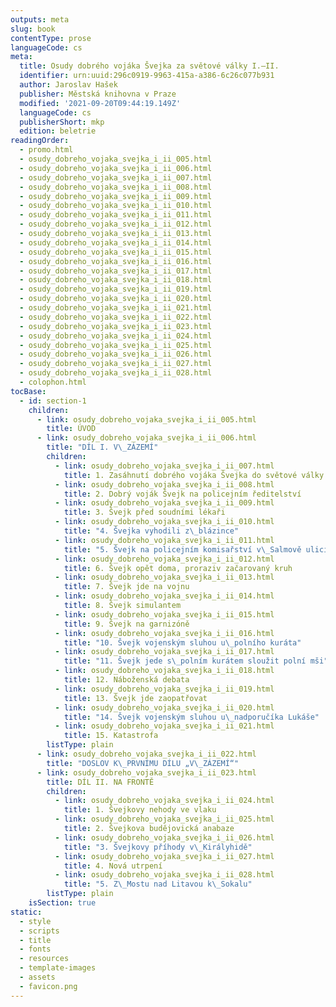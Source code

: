 ```yaml
---
outputs: meta
slug: book
contentType: prose
languageCode: cs
meta:
  title: Osudy dobrého vojáka Švejka za světové války I.–II.
  identifier: urn:uuid:296c0919-9963-415a-a386-6c26c077b931
  author: Jaroslav Hašek
  publisher: Městská knihovna v Praze
  modified: '2021-09-20T09:44:19.149Z'
  languageCode: cs
  publisherShort: mkp
  edition: beletrie
readingOrder:
  - promo.html
  - osudy_dobreho_vojaka_svejka_i_ii_005.html
  - osudy_dobreho_vojaka_svejka_i_ii_006.html
  - osudy_dobreho_vojaka_svejka_i_ii_007.html
  - osudy_dobreho_vojaka_svejka_i_ii_008.html
  - osudy_dobreho_vojaka_svejka_i_ii_009.html
  - osudy_dobreho_vojaka_svejka_i_ii_010.html
  - osudy_dobreho_vojaka_svejka_i_ii_011.html
  - osudy_dobreho_vojaka_svejka_i_ii_012.html
  - osudy_dobreho_vojaka_svejka_i_ii_013.html
  - osudy_dobreho_vojaka_svejka_i_ii_014.html
  - osudy_dobreho_vojaka_svejka_i_ii_015.html
  - osudy_dobreho_vojaka_svejka_i_ii_016.html
  - osudy_dobreho_vojaka_svejka_i_ii_017.html
  - osudy_dobreho_vojaka_svejka_i_ii_018.html
  - osudy_dobreho_vojaka_svejka_i_ii_019.html
  - osudy_dobreho_vojaka_svejka_i_ii_020.html
  - osudy_dobreho_vojaka_svejka_i_ii_021.html
  - osudy_dobreho_vojaka_svejka_i_ii_022.html
  - osudy_dobreho_vojaka_svejka_i_ii_023.html
  - osudy_dobreho_vojaka_svejka_i_ii_024.html
  - osudy_dobreho_vojaka_svejka_i_ii_025.html
  - osudy_dobreho_vojaka_svejka_i_ii_026.html
  - osudy_dobreho_vojaka_svejka_i_ii_027.html
  - osudy_dobreho_vojaka_svejka_i_ii_028.html
  - colophon.html
tocBase:
  - id: section-1
    children:
      - link: osudy_dobreho_vojaka_svejka_i_ii_005.html
        title: ÚVOD
      - link: osudy_dobreho_vojaka_svejka_i_ii_006.html
        title: "DÍL I. V\_ZÁZEMÍ"
        children:
          - link: osudy_dobreho_vojaka_svejka_i_ii_007.html
            title: 1. Zasáhnutí dobrého vojáka Švejka do světové války
          - link: osudy_dobreho_vojaka_svejka_i_ii_008.html
            title: 2. Dobrý voják Švejk na policejním ředitelství
          - link: osudy_dobreho_vojaka_svejka_i_ii_009.html
            title: 3. Švejk před soudními lékaři
          - link: osudy_dobreho_vojaka_svejka_i_ii_010.html
            title: "4. Švejka vyhodili z\_blázince"
          - link: osudy_dobreho_vojaka_svejka_i_ii_011.html
            title: "5. Švejk na policejním komisařství v\_Salmově ulici"
          - link: osudy_dobreho_vojaka_svejka_i_ii_012.html
            title: 6. Švejk opět doma, proraziv začarovaný kruh
          - link: osudy_dobreho_vojaka_svejka_i_ii_013.html
            title: 7. Švejk jde na vojnu
          - link: osudy_dobreho_vojaka_svejka_i_ii_014.html
            title: 8. Švejk simulantem
          - link: osudy_dobreho_vojaka_svejka_i_ii_015.html
            title: 9. Švejk na garnizóně
          - link: osudy_dobreho_vojaka_svejka_i_ii_016.html
            title: "10. Švejk vojenským sluhou u\_polního kuráta"
          - link: osudy_dobreho_vojaka_svejka_i_ii_017.html
            title: "11. Švejk jede s\_polním kurátem sloužit polní mši"
          - link: osudy_dobreho_vojaka_svejka_i_ii_018.html
            title: 12. Náboženská debata
          - link: osudy_dobreho_vojaka_svejka_i_ii_019.html
            title: 13. Švejk jde zaopatřovat
          - link: osudy_dobreho_vojaka_svejka_i_ii_020.html
            title: "14. Švejk vojenským sluhou u\_nadporučíka Lukáše"
          - link: osudy_dobreho_vojaka_svejka_i_ii_021.html
            title: 15. Katastrofa
        listType: plain
      - link: osudy_dobreho_vojaka_svejka_i_ii_022.html
        title: "DOSLOV K\_PRVNÍMU DÍLU „V\_ZÁZEMÍ“"
      - link: osudy_dobreho_vojaka_svejka_i_ii_023.html
        title: DÍL II. NA FRONTĚ
        children:
          - link: osudy_dobreho_vojaka_svejka_i_ii_024.html
            title: 1. Švejkovy nehody ve vlaku
          - link: osudy_dobreho_vojaka_svejka_i_ii_025.html
            title: 2. Švejkova budějovická anabaze
          - link: osudy_dobreho_vojaka_svejka_i_ii_026.html
            title: "3. Švejkovy příhody v\_Királyhidě"
          - link: osudy_dobreho_vojaka_svejka_i_ii_027.html
            title: 4. Nová utrpení
          - link: osudy_dobreho_vojaka_svejka_i_ii_028.html
            title: "5. Z\_Mostu nad Litavou k\_Sokalu"
        listType: plain
    isSection: true
static:
  - style
  - scripts
  - title
  - fonts
  - resources
  - template-images
  - assets
  - favicon.png
---
```

